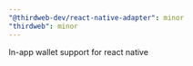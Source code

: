 ```yaml
---
"@thirdweb-dev/react-native-adapter": minor
"thirdweb": minor
---
```


In-app wallet support for react native
